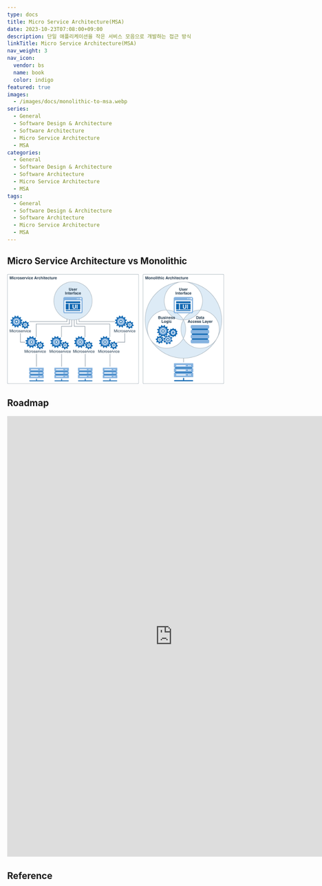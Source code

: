 ```yaml
---
type: docs
title: Micro Service Architecture(MSA)
date: 2023-10-23T07:08:00+09:00
description: 단일 애플리케이션을 작은 서비스 모음으로 개발하는 접근 방식
linkTitle: Micro Service Architecture(MSA)
nav_weight: 3
nav_icon:
  vendor: bs
  name: book
  color: indigo
featured: true
images:
  - /images/docs/monolithic-to-msa.webp
series:
  - General
  - Software Design & Architecture
  - Software Architecture
  - Micro Service Architecture
  - MSA
categories:
  - General
  - Software Design & Architecture
  - Software Architecture
  - Micro Service Architecture
  - MSA
tags:
  - General
  - Software Design & Architecture
  - Software Architecture
  - Micro Service Architecture
  - MSA
---
```


## Micro Service Architecture vs Monolithic

![MSA vs Monolithic](msa-monolithic.png#center)

## Roadmap

<p align="center">
<iframe width="768" height="1024" src="https://roadmap.sh/software-design-architecture?s=652b754df43a58c923ce9d26" frameborder="0" allow="accelerometer; autoplay; encrypted-media; gyroscope; picture-in-picture" allowfullscreen></iframe>
</p>

## Reference
